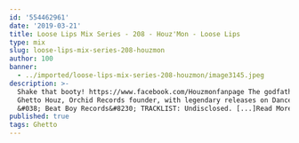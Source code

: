 ```yaml
---
id: '554462961'
date: '2019-03-21'
title: Loose Lips Mix Series - 208 - Houz'Mon - Loose Lips
type: mix
slug: loose-lips-mix-series-208-houzmon
author: 100
banner:
  - ../imported/loose-lips-mix-series-208-houzmon/image3145.jpeg
description: >-
  Shake that booty! https://www.facebook.com/Houzmonfanpage The godfather of
  Ghetto Houz, Orchid Records founder, with legendary releases on Dance Mania
  &#038; Beat Boy Records&#8230; TRACKLIST: Undisclosed. [...]Read More...
published: true
tags: Ghetto
---
```

